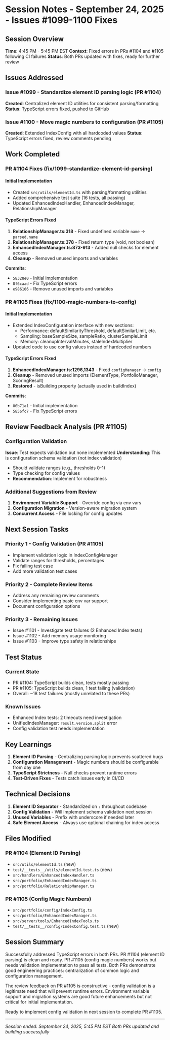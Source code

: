 # Session Notes - September 24, 2025 - Issues #1099-1100 Fixes

## Session Overview
**Time**: 4:45 PM - 5:45 PM EST
**Context**: Fixed errors in PRs #1104 and #1105 following CI failures
**Status**: Both PRs updated with fixes, ready for further review

## Issues Addressed

### Issue #1099 - Standardize element ID parsing logic (PR #1104)
**Created**: Centralized element ID utilities for consistent parsing/formatting
**Status**: TypeScript errors fixed, pushed to GitHub

### Issue #1100 - Move magic numbers to configuration (PR #1105)
**Created**: Extended IndexConfig with all hardcoded values
**Status**: TypeScript errors fixed, review comments pending

## Work Completed

### PR #1104 Fixes (fix/1099-standardize-element-id-parsing)

#### Initial Implementation
- Created `src/utils/elementId.ts` with parsing/formatting utilities
- Added comprehensive test suite (16 tests, all passing)
- Updated EnhancedIndexHandler, EnhancedIndexManager, RelationshipManager

#### TypeScript Errors Fixed
1. **RelationshipManager.ts:318** - Fixed undefined variable `name` → `parsed.name`
2. **RelationshipManager.ts:378** - Fixed return type (void, not boolean)
3. **EnhancedIndexManager.ts:873-913** - Added null checks for element access
4. **Cleanup** - Removed unused imports and variables

**Commits**:
- `58328e0` - Initial implementation
- `8f6caad` - Fix TypeScript errors
- `e986106` - Remove unused imports and variables

### PR #1105 Fixes (fix/1100-magic-numbers-to-config)

#### Initial Implementation
- Extended IndexConfiguration interface with new sections:
  - Performance: defaultSimilarityThreshold, defaultSimilarLimit, etc.
  - Sampling: baseSampleSize, sampleRatio, clusterSampleLimit
  - Memory: cleanupIntervalMinutes, staleIndexMultiplier
- Updated code to use config values instead of hardcoded numbers

#### TypeScript Errors Fixed
1. **EnhancedIndexManager.ts:1296,1343** - Fixed `configManager` → `config`
2. **Cleanup** - Removed unused imports (ElementType, PortfolioManager, ScoringResult)
3. **Restored** - isBuilding property (actually used in buildIndex)

**Commits**:
- `80b71a1` - Initial implementation
- `5856fc7` - Fix TypeScript errors

## Review Feedback Analysis (PR #1105)

### Configuration Validation
**Issue**: Test expects validation but none implemented
**Understanding**: This is configuration schema validation (not index validation)
- Should validate ranges (e.g., thresholds 0-1)
- Type checking for config values
- **Recommendation**: Implement for robustness

### Additional Suggestions from Review
1. **Environment Variable Support** - Override config via env vars
2. **Configuration Migration** - Version-aware migration system
3. **Concurrent Access** - File locking for config updates

## Next Session Tasks

### Priority 1 - Config Validation (PR #1105)
- Implement validation logic in IndexConfigManager
- Validate ranges for thresholds, percentages
- Fix failing test case
- Add more validation test cases

### Priority 2 - Complete Review Items
- Address any remaining review comments
- Consider implementing basic env var support
- Document configuration options

### Priority 3 - Remaining Issues
- Issue #1101 - Investigate test failures (2 Enhanced Index tests)
- Issue #1102 - Add memory usage monitoring
- Issue #1103 - Improve type safety in relationships

## Test Status

### Current State
- PR #1104: TypeScript builds clean, tests mostly passing
- PR #1105: TypeScript builds clean, 1 test failing (validation)
- Overall: ~18 test failures (mostly unrelated to these PRs)

### Known Issues
- Enhanced Index tests: 2 timeouts need investigation
- UnifiedIndexManager: `result.version.split` error
- Config validation test needs implementation

## Key Learnings

1. **Element ID Parsing** - Centralizing parsing logic prevents scattered bugs
2. **Configuration Management** - Magic numbers should be configurable from day one
3. **TypeScript Strictness** - Null checks prevent runtime errors
4. **Test-Driven Fixes** - Tests catch issues early in CI/CD

## Technical Decisions

1. **Element ID Separator** - Standardized on `:` throughout codebase
2. **Config Validation** - Will implement schema validation next session
3. **Unused Variables** - Prefix with underscore if needed later
4. **Safe Element Access** - Always use optional chaining for index access

## Files Modified

### PR #1104 (Element ID Parsing)
- `src/utils/elementId.ts` (new)
- `test/__tests__/utils/elementId.test.ts` (new)
- `src/handlers/EnhancedIndexHandler.ts`
- `src/portfolio/EnhancedIndexManager.ts`
- `src/portfolio/RelationshipManager.ts`

### PR #1105 (Config Magic Numbers)
- `src/portfolio/config/IndexConfig.ts`
- `src/portfolio/EnhancedIndexManager.ts`
- `src/server/tools/EnhancedIndexTools.ts`
- `test/__tests__/config/IndexConfig.test.ts` (new)

## Session Summary

Successfully addressed TypeScript errors in both PRs. PR #1104 (element ID parsing) is clean and ready. PR #1105 (config magic numbers) works but needs validation implementation to pass all tests. Both PRs demonstrate good engineering practices: centralization of common logic and configuration management.

The review feedback on PR #1105 is constructive - config validation is a legitimate need that will prevent runtime errors. Environment variable support and migration systems are good future enhancements but not critical for initial implementation.

Ready to implement config validation in next session to complete PR #1105.

---
*Session ended: September 24, 2025, 5:45 PM EST*
*Both PRs updated and building successfully*